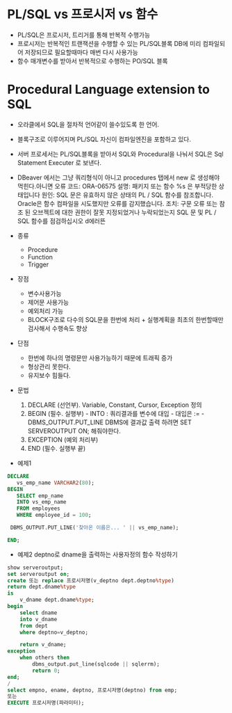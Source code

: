 # PL/SQL   vs 프로시저  vs 함수
- PL/SQL은 프로시저, 트리거를 통해 반복적 수행가능
- 프로시저는 반복적인 트랜잭션을 수행할 수 있는 PL/SQL블록
  DB에 미리 컴파일되어 저장되므로 필요할때마다 매번 다시 사용가능
- 함수
  매개변수를 받아서 반복적으로 수행하는 PO/SQL 블록




# Procedural Language extension to SQL
- 오라클에서 SQL을 절차적 언어같이 쓸수있도록 한 언어.
- 블록구조로 이루어지며 PL/SQL 자신이 컴파일엔진을 포함하고 있다.
- 서버 프로세서는 PL/SQL블록을 받아서 SQL와 Procedural을 나눠서 SQL은 Sql Statement Executer 로 보낸다.
- DBeaver 에서는 그냥 쿼리형식이 아니고  procedures 탭에서 new 로 생성해야 먹힌다.아니면 오류 코드: ORA-06575
설명: 패키지 또는 함수 %s 은 부적당한 상태입니다
원인: SQL 문은 유효하지 않은 상태의 PL / SQL 함수를 참조합니다. Oracle은 함수 컴파일을 시도했지만 오류를 감지했습니다.
조치: 구문 오류 또는 참조 된 오브젝트에 대한 권한이 잘못 지정되었거나 누락되었는지 SQL 문 및 PL / SQL 함수를 점검하십시오 d에러뜬
- 종류
  - Procedure
  - Function
  - Trigger
- 장점
    - 변수사용가능
    - 제어문 사용가능
    - 예외처리 가능
    - BLOCK구조로 다수의 SQL문을 한번에 처리 + 
      실행계획을 최초의 한번할때만 검사해서 수행속도 향상
- 단점
    - 한번에 하나의 명령문만 사용가능하기 때문에 트래픽 증가
    - 형상관리 못한다.
    - 유지보수 힘들다.
- 문법
    1. DECLARE (선언부).  Variable, Constant, Cursor, Exception 정의
    2. BEGIN (필수. 실행부)
      - INTO : 쿼리결과를 변수에 대입
      - 대입은 :=
      - DBMS_OUTPUT.PUT_LINE    DBMS에 결과값 출력
      하려면 SET SERVEROUTPUT ON; 해줘야한다.
    3. EXCEPTION (예외 처리부)
    4. END (필수. 실행부 끝)

- 예제1
```SQL
DECLARE
   vs_emp_name VARCHAR2(80);
BEGIN
   SELECT emp_name
   INTO vs_emp_name
   FROM employees
   WHERE employee_id = 100;

 DBMS_OUTPUT.PUT_LINE('찾아온 이름은... ' || vs_emp_name);

END;
```

- 예제2
deptno로 dname을 출력하는 사용자정의 함수 작성하기
```SQL
show serveroutput;
set serveroutput on;
create 또는 replace 프로시저명(v_deptno dept.deptno%type)
return dept.dname%type
is
    v_dname dept.dname%type;
begin
    select dname
    into v_dname
    from dept
    where deptno=v_deptno;

    return v_dname;
exception
    when others then
        dbms_output.put_line(sqlcode || sqlerrm);
        return 0;
end;
/
select empno, ename, deptno, 프로시저명(deptno) from emp;
또는
EXECUTE 프로시저명(파라미터);

```
